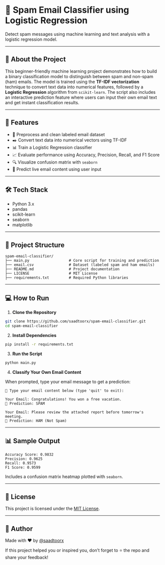 # 📧 Spam Email Classifier using Logistic Regression

Detect spam messages using machine learning and text analysis with a logistic regression model.

---

## 🧠 About the Project

This beginner-friendly machine learning project demonstrates how to build a binary classification model to distinguish between spam and non-spam (ham) emails. The model is trained using the **TF-IDF vectorization** technique to convert text data into numerical features, followed by a **Logistic Regression** algorithm from `scikit-learn`. The script also includes an interactive prediction feature where users can input their own email text and get instant classification results.

---

## 🚀 Features

* 📩 Preprocess and clean labeled email dataset
* ✒️ Convert text data into numerical vectors using TF-IDF
* 📊 Train a Logistic Regression classifier
* 📈 Evaluate performance using Accuracy, Precision, Recall, and F1 Score
* 🔍 Visualize confusion matrix with `seaborn`
* 🧠 Predict live email content using user input

---

## 🛠️ Tech Stack

* Python 3.x  
* pandas  
* scikit-learn  
* seaborn  
* matplotlib  

---

## 📁 Project Structure

```
spam-email-classifier/
├── main.py                  # Core script for training and prediction
├── email.csv                # Dataset (labeled spam and ham emails)
├── README.md                # Project documentation
├── LICENSE                  # MIT License
├── requirements.txt         # Required Python libraries
```

---

## 💻 How to Run

1. **Clone the Repository**

```bash
git clone https://github.com/saadtoorx/spam-email-classifier.git
cd spam-email-classifier
```

2. **Install Dependencies**

```bash
pip install -r requirements.txt
```

3. **Run the Script**

```bash
python main.py
```

4. **Classify Your Own Email Content**

When prompted, type your email message to get a prediction:

```text
📧 Type your email content below (type 'quit' to exit):

Your Email: Congratulations! You won a free vacation.
🧠 Prediction: SPAM

Your Email: Please review the attached report before tomorrow's meeting.
🧠 Prediction: HAM (Not Spam)
```

---

## 📊 Sample Output

```
Accuracy Score: 0.9832
Precision: 0.9625
Recall: 0.9573
F1 Score: 0.9599
```

Includes a confusion matrix heatmap plotted with `seaborn`.

---

## 🧾 License

This project is licensed under the [MIT License](LICENSE).

---

## 👤 Author

Made with ❤️ by [@saadtoorx](https://github.com/saadtoorx)

If this project helped you or inspired you, don’t forget to ⭐ the repo and share your feedback!
